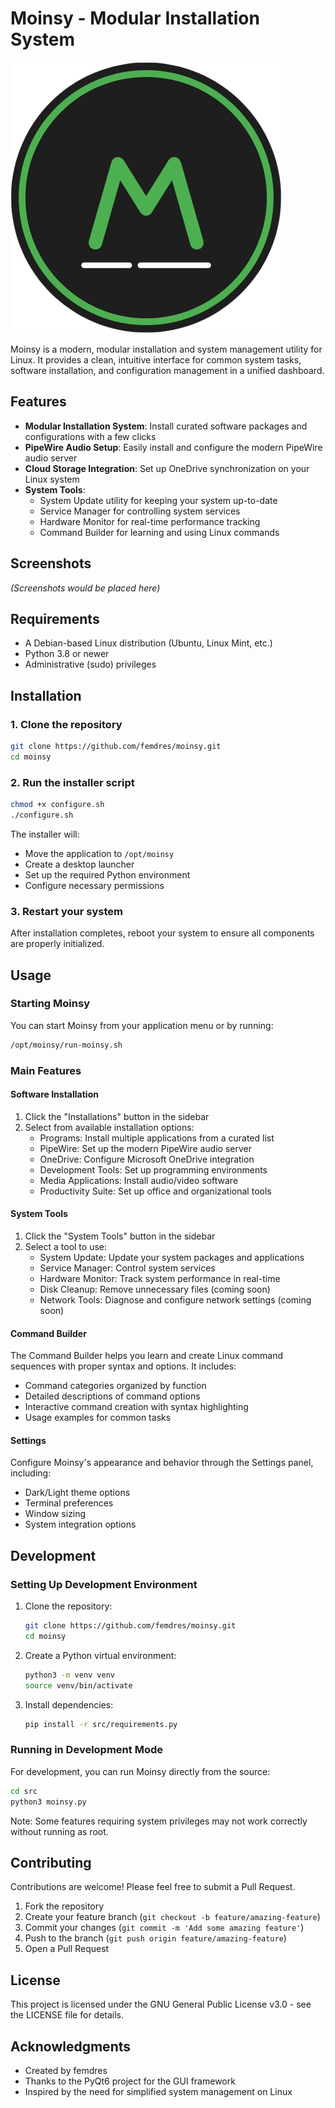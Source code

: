 # Moinsy - Modular Installation System

![Moinsy Logo](src/resources/icons/moinsy.png)

Moinsy is a modern, modular installation and system management utility for Linux. It provides a clean, intuitive interface for common system tasks, software installation, and configuration management in a unified dashboard.

## Features

- **Modular Installation System**: Install curated software packages and configurations with a few clicks
- **PipeWire Audio Setup**: Easily install and configure the modern PipeWire audio server
- **Cloud Storage Integration**: Set up OneDrive synchronization on your Linux system
- **System Tools**: 
  - System Update utility for keeping your system up-to-date
  - Service Manager for controlling system services
  - Hardware Monitor for real-time performance tracking
  - Command Builder for learning and using Linux commands

## Screenshots

*(Screenshots would be placed here)*

## Requirements

- A Debian-based Linux distribution (Ubuntu, Linux Mint, etc.)
- Python 3.8 or newer
- Administrative (sudo) privileges

## Installation

### 1. Clone the repository

```bash
git clone https://github.com/femdres/moinsy.git
cd moinsy
```

### 2. Run the installer script

```bash
chmod +x configure.sh
./configure.sh
```

The installer will:
- Move the application to `/opt/moinsy`
- Create a desktop launcher
- Set up the required Python environment
- Configure necessary permissions

### 3. Restart your system

After installation completes, reboot your system to ensure all components are properly initialized.

## Usage

### Starting Moinsy

You can start Moinsy from your application menu or by running:

```bash
/opt/moinsy/run-moinsy.sh
```

### Main Features

#### Software Installation

1. Click the "Installations" button in the sidebar
2. Select from available installation options:
   - Programs: Install multiple applications from a curated list
   - PipeWire: Set up the modern PipeWire audio server
   - OneDrive: Configure Microsoft OneDrive integration
   - Development Tools: Set up programming environments
   - Media Applications: Install audio/video software
   - Productivity Suite: Set up office and organizational tools

#### System Tools

1. Click the "System Tools" button in the sidebar
2. Select a tool to use:
   - System Update: Update your system packages and applications
   - Service Manager: Control system services
   - Hardware Monitor: Track system performance in real-time
   - Disk Cleanup: Remove unnecessary files (coming soon)
   - Network Tools: Diagnose and configure network settings (coming soon)

#### Command Builder

The Command Builder helps you learn and create Linux command sequences with proper syntax and options. It includes:
- Command categories organized by function
- Detailed descriptions of command options
- Interactive command creation with syntax highlighting
- Usage examples for common tasks

#### Settings

Configure Moinsy's appearance and behavior through the Settings panel, including:
- Dark/Light theme options
- Terminal preferences
- Window sizing
- System integration options

## Development

### Setting Up Development Environment

1. Clone the repository:
   ```bash
   git clone https://github.com/femdres/moinsy.git
   cd moinsy
   ```

2. Create a Python virtual environment:
   ```bash
   python3 -m venv venv
   source venv/bin/activate
   ```

3. Install dependencies:
   ```bash
   pip install -r src/requirements.py
   ```

### Running in Development Mode

For development, you can run Moinsy directly from the source:

```bash
cd src
python3 moinsy.py
```

Note: Some features requiring system privileges may not work correctly without running as root.

## Contributing

Contributions are welcome! Please feel free to submit a Pull Request.

1. Fork the repository
2. Create your feature branch (`git checkout -b feature/amazing-feature`)
3. Commit your changes (`git commit -m 'Add some amazing feature'`)
4. Push to the branch (`git push origin feature/amazing-feature`)
5. Open a Pull Request

## License

This project is licensed under the GNU General Public License v3.0 - see the LICENSE file for details.

## Acknowledgments

- Created by femdres
- Thanks to the PyQt6 project for the GUI framework
- Inspired by the need for simplified system management on Linux
